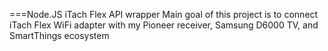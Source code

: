 ===Node.JS iTach Flex API wrapper
Main goal of this project is to connect iTach Flex WiFi adapter with my Pioneer receiver, Samsung D6000 TV, and SmartThings ecosystem